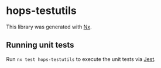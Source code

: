 # hops-testutils

This library was generated with [Nx](https://nx.dev).

## Running unit tests

Run `nx test hops-testutils` to execute the unit tests via [Jest](https://jestjs.io).
